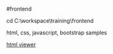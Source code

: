 #frontend

cd C:\workspace\training\frontend

html, css, javascript, bootstrap samples

[html viewer](https://htmlpreview.github.io/)
